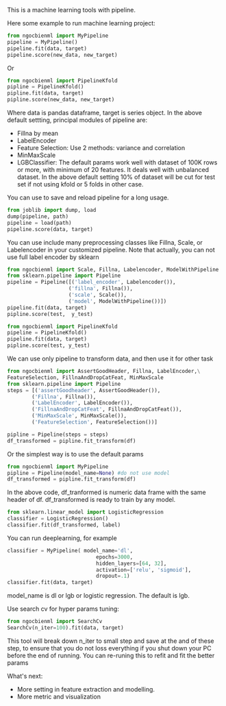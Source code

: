 This is a machine learning tools with pipeline.

Here some example to run machine learning project:

```python
from ngocbienml import MyPipeline
pipeline = MyPipeline()
pipeline.fit(data, target)
pipeline.score(new_data, new_target)
```
Or 
```python
from ngocbienml import PipelineKfold
pipline = PipelineKfold()
pipline.fit(data, target)
pipline.score(new_data, new_target)
```
Where data is pandas dataframe, target is series object.
In the above default settting, principal modules of pipeline are:
- Fillna by mean
- LabelEncoder
- Feature Selection: Use 2 methods: variance and correlation
- MinMaxScale
- LGBClassifier: The default params work well with dataset of 100K rows or more, with minimum of 
20 features. It deals well with unbalanced dataset.
In the above default setting 10% of dataset will be cut for test set if not using kfold or
5 folds in other case.

You can use to save and reload pipeline for a long usage.
```python
from joblib import dump, load
dump(pipeline, path)
pipeline = load(path)
pipeline.score(data, target)
```
You can use include many preprocessing classes  like Fillna, Scale, or Labelencoder 
in your customized pipeline. Note that actually, 
you can not use full label encoder by sklearn

```python
from ngocbienml import Scale, Fillna, Labelencoder, ModelWithPipeline
from sklearn.pipeline import Pipeline
pipeline = Pipeline([('label_encoder', Labelencoder()),
                    ('fillna', Fillna()), 
                    ('scale', Scale()),
                    ('model', ModelWithPipeline())])
pipeline.fit(data, target)
pipline.score(test,  y_test)
```


```python
from ngocbienml import PipelineKfold
pipeline = PipelineKfold()
pipeline.fit(data, target)
pipline.score(test, y_test)
```
We can use only pipeline to transform data, and then use it for other task
```python
from ngocbienml import AssertGoodHeader, Fillna, LabelEncoder,\
FeatureSelection, FillnaAndDropCatFeat, MinMaxScale
from sklearn.pipeline import Pipeline
steps = [('assertGoodheader', AssertGoodHeader()),
        ('Fillna', Fillna()),
        ('LabelEncoder', LabelEncoder()),
        ('FillnaAndDropCatFeat', FillnaAndDropCatFeat()),
        ('MinMaxScale', MinMaxScale()),
        ('FeatureSelection', FeatureSelection())]

pipline = Pipeline(steps = steps)
df_transformed = pipline.fit_transform(df)
```
Or the simplest way is to use the default params
```python
from ngocbienml import MyPipeline
pipline = Pipeline(model_name=None) #do not use model
df_transformed = pipline.fit_transform(df)
```
In the above code, df_tranformed is numeric data frame with the same header of 
df. df_transformed is ready to train by any model.
```python
from sklearn.linear_model import LogisticRegression
classifier = LogisticRegression()
classifier.fit(df_transformed, label)
```
You can run deeplearning, for example

```python
classifier = MyPipeline( model_name='dl', 
                             epochs=3000,
                             hidden_layers=[64, 32], 
                             activation=['relu', 'sigmoid'],
                             dropout=.1)
classifier.fit(data, target)
```
model_name is dl or lgb or logistic regression. The default is lgb.

Use search cv for hyper params tuning:
```python
from ngocbienml import SearchCv
SearchCv(n_iter=100).fit(data, target)
```
This tool will break down n_iter to small step and save at the and of these step, to ensure that
you do not loss everything if you shut down your PC before the end of running.
You can re-runing this to refit and fit the better params



What's next:
- More setting in feature extraction and modelling.
- More metric and visualization